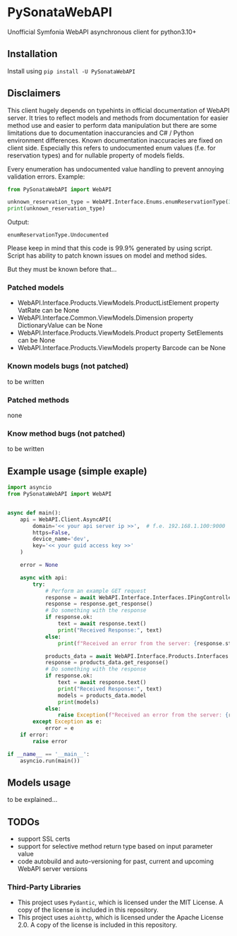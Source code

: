 # PySonataWebAPI

Unofficial Symfonia WebAPI asynchronous client for python3.10+

## Installation

Install using `pip install -U PySonataWebAPI`

## Disclaimers

This client hugely depends on typehints in official documentation of WebAPI server.
It tries to reflect models and methods from documentation for easier method use 
and easier to perform data manipulation but
there are some limitations due to documentation inaccurancies and C# / Python environment differences.
Known documentation inaccuracies are fixed on client side.
Especially this refers to undocumented enum values (f.e. for reservation types) and
for nullable property of models fields.

Every enumeration has undocumented value handling to prevent annoying validation errors.
Example:
```python
from PySonataWebAPI import WebAPI

unknown_reservation_type = WebAPI.Interface.Enums.enumReservationType(3)
print(unknown_reservation_type)
```
Output:
```commandline
enumReservationType.Undocumented
```

Please keep in mind that this code is 99.9% generated by using script.
Script has ability to patch known issues on model and method sides.

But they must be known before that...

### Patched models

 - WebAPI.Interface.Products.ViewModels.ProductListElement property VatRate can be None
 - WebAPI.Interface.Common.ViewModels.Dimension property DictionaryValue can be None
 - WebAPI.Interface.Products.ViewModels.Product property SetElements can be None
 - WebAPI.Interface.Products.ViewModels property Barcode can be None

### Known models bugs (not patched)

 to be written

### Patched methods

none

### Know method bugs (not patched)

to be written

## Example usage (simple exaple)

```python
import asyncio
from PySonataWebAPI import WebAPI


async def main():
    api = WebAPI.Client.AsyncAPI(
        domain='<< your api server ip >>',  # f.e. 192.168.1.100:9000
        https=False,
        device_name='dev',
        key='<< your guid access key >>'
    )

    error = None

    async with api:
        try:
            # Perform an example GET request
            response = await WebAPI.Interface.Interfaces.IPingController.Get(api)
            response = response.get_response()
            # Do something with the response
            if response.ok:
                text = await response.text()
                print("Received Response:", text)
            else:
                print(f"Received an error from the server: {response.status}")

            products_data = await WebAPI.Interface.Products.Interfaces.IProductsController.Get(api=api)
            response = products_data.get_response()
            # Do something with the response
            if response.ok:
                text = await response.text()
                print("Received Response:", text)
                models = products_data.model
                print(models)
            else:
                raise Exception(f"Received an error from the server: {response.status}")
        except Exception as e:
            error = e
    if error:
        raise error

if __name__ == '__main__':
    asyncio.run(main())
```

## Models usage

to be explained...

## TODOs

 - support SSL certs
 - support for selective method return type based on input parameter value
 - code autobuild and auto-versioning for past, current and upcoming WebAPI server versions

### Third-Party Libraries

 - This project uses `Pydantic`, which is licensed under the MIT License. A copy of the license is included in this repository.
 - This project uses `aiohttp`, which is licensed under the Apache License 2.0. A copy of the license is included in this repository.
